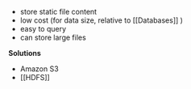 - store static file content
- low cost (for data size, relative to [[Databases]] )
- easy to query
- can store large files


**Solutions**
- Amazon S3
- [[HDFS]]